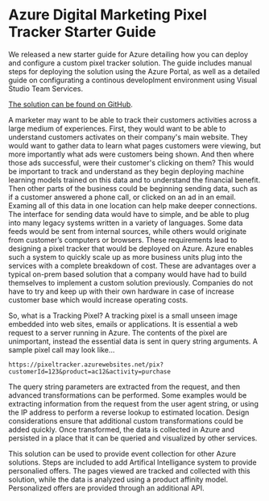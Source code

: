 # Azure Digital Marketing Pixel Tracker Starter Guide

We released a new starter guide for Azure detailing how you can deploy and configure a custom pixel tracker solution. The guide includes manual steps for deploying the solution using the Azure Portal, as well as a detailed guide on configurating a continous developlment environment using Visual Studio Team Services. 

[The solution can be found on GitHub](https://github.com/Azure/azure-pixel-tracker). 

A marketer may want to be able to track their customers activities across a large medium of experiences. First, they would want to be able to understand customers activates on their company's main website. They would want to gather data to learn what pages customers were viewing, but more importantly what ads were customers being shown. And then where those ads successful, were their customer's clicking on them? This would be important to track and understand as they begin deploying machine learning models trained on this data and to understand the financial benefit. Then other parts of the business could be beginning sending data, such as if a customer answered a phone call, or clicked on an ad in an email. Examing all of this data in one location can help make deeper connections. The interface for sending data would have to simple, and be able to plug into many legacy systems written in a variety of languages. Some data feeds would be sent from internal sources, while others would originate from customer’s computers or browsers. These requirements lead to designing a pixel tracker that would be deployed on Azure. Azure enables such a system to quickly scale up as more business units plug into the services with a complete breakdown of cost. These are advantages over a typical on-prem based solution that a company would have had to build themselves to implement a custom solution previously. Companies do not have to try and keep up with their own hardware in case of increase customer base which would increase operating costs. 

So, what is a Tracking Pixel? 
A tracking pixel is a small unseen image embedded into web sites, emails or applications. It is essential a web request to a server running in Azure. The contents of the pixel are unimportant, instead the essential data is sent in query string arguments. A sample pixel call may look like…
```
https://pixeltracker.azurewebsites.net/pix?customerId=123&product=ac12&activity=purchase
```
The query string parameters are extracted from the request, and then advanced transformations can be performed. Some examples would be extracting information from the request from the user agent string, or using the IP address to perform a reverse lookup to estimated location. Design considerations ensure that additional custom transformations could be added quickly. Once transformed, the data is collected in Azure and persisted in a place that it can be queried and visualized by other services. 

This solution can be used to provide event collection for other Azure solutions. Steps are included to add Artifical Intelligance system to provide personalied offers. The pages viewed are tracked and collected with this solution, while the data is analyzed using a product affinity model. Personalized offers are provided through an additional API. 
